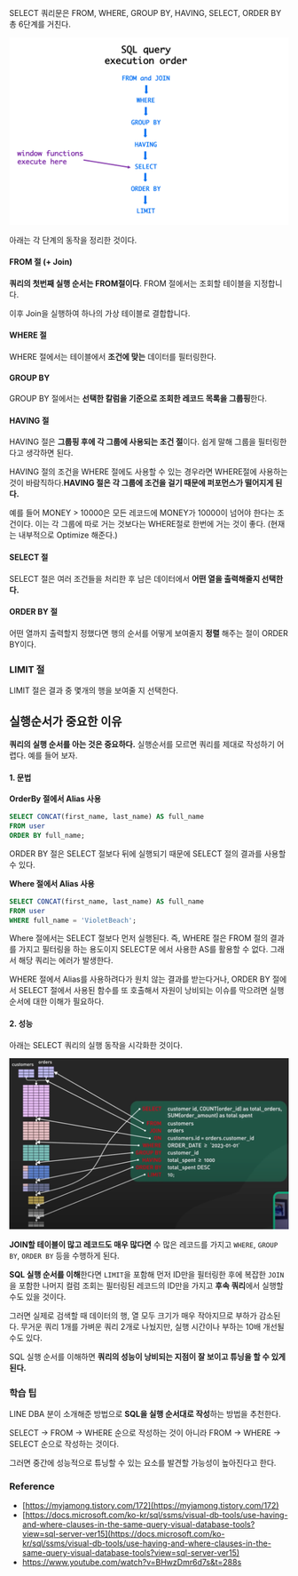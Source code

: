 SELECT 쿼리문은 FROM, WHERE, GROUP BY, HAVING, SELECT, ORDER BY 총 6단계를 거친다.

![img.png](images/img.png)

아래는 각 단계의 동작을 정리한 것이다.

#### FROM 절 (+ Join)

**쿼리의 첫번째 실행 순서는 FROM절이다**. FROM 절에서는 조회할 테이블을 지정합니다.

이후 Join을 실행하여 하나의 가상 테이블로 결합합니다.

#### WHERE 절

WHERE 절에서는 테이블에서 **조건에 맞는** 데이터를 필터링한다.

#### GROUP BY

GROUP BY 절에서는 **선택한 칼럼을 기준으로 조회한 레코드 목록을 그룹핑**한다.

#### HAVING 절

HAVING 절은 **그룹핑 후에 각 그룹에 사용되는 조건 절**이다. 쉽게 말해 그룹을 필터링한다고 생각하면 된다.

HAVING 절의 조건을 WHERE 절에도 사용할 수 있는 경우라면 WHERE절에 사용하는 것이 바람직하다.**HAVING 절은 각 그룹에 조건을 걸기 때문에 퍼포먼스가 떨어지게 된다.**

예를 들어 MONEY > 10000은 모든 레코드에 MONEY가 10000이 넘어야 한다는 조건이다. 이는 각 그룹에 따로 거는 것보다는 WHERE절로 한번에 거는 것이 좋다. (현재는 내부적으로 Optimize 해준다.)

#### SELECT 절

SELECT 절은 여러 조건들을 처리한 후 남은 데이터에서 **어떤 열을 출력해줄지 선택한다.**

#### ORDER BY 절

어떤 열까지 출력할지 정했다면 행의 순서를 어떻게 보여줄지 **정렬** 해주는 절이 ORDER BY이다.

### LIMIT 절

LIMIT 절은 결과 중 몇개의 행을 보여줄 지 선택한다.

## 실행순서가 중요한 이유

**쿼리의 실행 순서를 아는 것은 중요하다.** 실행순서를 모르면 쿼리를 제대로 작성하기 어렵다. 예를 들어 보자.

#### 1. 문법

**OrderBy 절에서 Alias 사용**

```sql
SELECT CONCAT(first_name, last_name) AS full_name
FROM user
ORDER BY full_name;
```

ORDER BY 절은 SELECT 절보다 뒤에 실행되기 때문에 SELECT 절의 결과를 사용할 수 있다.

**Where 절에서 Alias 사용**

```sql
SELECT CONCAT(first_name, last_name) AS full_name
FROM user
WHERE full_name = 'VioletBeach';
```

Where 절에서는 SELECT 절보다 먼저 실행된다. 즉, WHERE 절은 FROM 절의 결과를 가지고 필터링을 하는 용도이지 SELECT문 에서 사용한 AS를 활용할 수 없다. 그래서 해당 쿼리는 에러가 발생한다.

WHERE 절에서 Alias를 사용하려다가 원치 않는 결과를 받는다거나, ORDER BY 절에서 SELECT 절에서 사용된 함수를 또 호출해서 자원이 낭비되는 이슈를 막으려면 실행 순서에 대한 이해가 필요하다.

#### 2. 성능

아래는 SELECT 쿼리의 실행 동작을 시각화한 것이다.

![img_1.png](images/img_1.png)

**JOIN할 테이블이 많고 레코드도 매우 많다면** 수 많은 레코드를 가지고 `WHERE`, `GROUP BY`, `ORDER BY` 등을 수행하게 된다.

**SQL 실행 순서를 이해**한다면 `LIMIT`을 포함해 먼저 ID만을 필터링한 후에 복잡한 `JOIN`을 포함한 나머지 컬럼 조회는 필터링된 레코드의 ID만을 가지고 **후속 쿼리**에서 실행할 수도 있을 것이다.

그러면 실제로 검색할 때 데이터의 행, 열 모두 크기가 매우 작아지므로 부하가 감소된다. 무거운 쿼리 1개를 가벼운 쿼리 2개로 나눴지만, 실행 시간이나 부하는 10배 개선될 수도 있다.

SQL 실행 순서를 이해하면 **쿼리의 성능이 낭비되는 지점이 잘 보이고 튜닝을 할 수 있게 된다.**

### 학습 팁

LINE DBA 분이 소개해준 방법으로 **SQL을 실행 순서대로 작성**하는 방법을 추천한다.

SELECT -> FROM -> WHERE 순으로 작성하는 것이 아니라 FROM -> WHERE -> SELECT 순으로 작성하는 것이다.

그러면 중간에 성능적으로 튜닝할 수 있는 요소를 발견할 가능성이 높아진다고 한다.

### Reference

- [https://myjamong.tistory.com/172](https://myjamong.tistory.com/172)
- [https://docs.microsoft.com/ko-kr/sql/ssms/visual-db-tools/use-having-and-where-clauses-in-the-same-query-visual-database-tools?view=sql-server-ver15](https://docs.microsoft.com/ko-kr/sql/ssms/visual-db-tools/use-having-and-where-clauses-in-the-same-query-visual-database-tools?view=sql-server-ver15)
- https://www.youtube.com/watch?v=BHwzDmr6d7s&t=288s